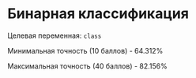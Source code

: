 # Бинарная классификация
Целевая переменная: `class`

Минимальная точность (10 баллов) - 64.312%

Максимальная точность (40 баллов) - 82.156%
        